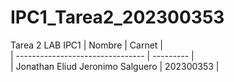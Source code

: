 # IPC1_Tarea2_202300353
Tarea 2 LAB IPC1
|               Nombre             |   Carnet  | <br>
| -------------------------------- | --------- | <br>
| Jonathan Eliud Jeronimo Salguero | 202300353 |
